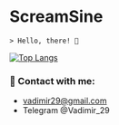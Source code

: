 ﻿# ScreamSine
```
> Hello, there! 👋
```
[![Top Langs](https://github-readme-stats.vercel.app/api/top-langs/?username=screamsine&layout)](https://github.com/screamsine/github-readme-stats)

### :bell: Contact with me:
* vadimir29@gmail.com
* Telegram @Vadimir_29
